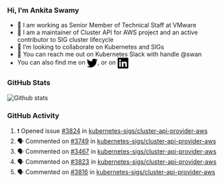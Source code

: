 ### Hi, I’m Ankita Swamy

- 💼 I am working as Senior Member of Technical Staff at VMware
- 👀 I am a maintainer of Cluster API for AWS project and an active contributor to SIG cluster lifecycle
- 💞️ I’m looking to collaborate on Kubernetes and SIGs
- 💬 You can reach me out on Kubernetes Slack with handle @swan
- You can also find me on <a href="https://twitter.com/SwamyAnkita" target="blank"><img align="center" src="https://raw.githubusercontent.com/Ankitasw/Ankitasw/master/svg/twitter.svg" alt="Ankitasw" height="25" width="25" color="#1DA1f2" /></a>, or on <a href="https://www.linkedin.com/in/Ankitaswamy/" target="blank"><img align="center" src="https://raw.githubusercontent.com/Ankitasw/Ankitasw/master/svg/linkedin.svg" alt="Ankitasw" height="25" width="25" /></a>

### GitHub Stats
![Github stats](https://github-readme-stats.vercel.app/api?username=Ankitasw&count_private=true&show_icons=true&theme=tokyonight)

### GitHub Activity 
<!--START_SECTION:activity-->
1. ❗️ Opened issue [#3824](https://github.com/kubernetes-sigs/cluster-api-provider-aws/issues/3824) in [kubernetes-sigs/cluster-api-provider-aws](https://github.com/kubernetes-sigs/cluster-api-provider-aws)
2. 🗣 Commented on [#3749](https://github.com/kubernetes-sigs/cluster-api-provider-aws/issues/3749) in [kubernetes-sigs/cluster-api-provider-aws](https://github.com/kubernetes-sigs/cluster-api-provider-aws)
3. 🗣 Commented on [#3467](https://github.com/kubernetes-sigs/cluster-api-provider-aws/issues/3467) in [kubernetes-sigs/cluster-api-provider-aws](https://github.com/kubernetes-sigs/cluster-api-provider-aws)
4. 🗣 Commented on [#3823](https://github.com/kubernetes-sigs/cluster-api-provider-aws/issues/3823) in [kubernetes-sigs/cluster-api-provider-aws](https://github.com/kubernetes-sigs/cluster-api-provider-aws)
5. 🗣 Commented on [#3816](https://github.com/kubernetes-sigs/cluster-api-provider-aws/issues/3816) in [kubernetes-sigs/cluster-api-provider-aws](https://github.com/kubernetes-sigs/cluster-api-provider-aws)
<!--END_SECTION:activity-->
